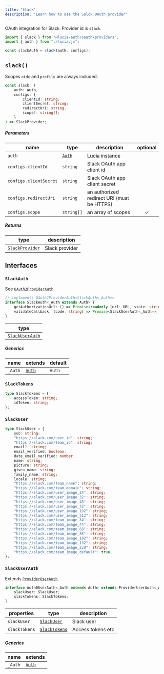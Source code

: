 ```yaml
---
title: "Slack"
description: "Learn how to use the Salck OAuth provider"
---
```


OAuth integration for Slack. Provider id is `slack`.

```ts
import { slack } from "@lucia-auth/oauth/providers";
import { auth } from "./lucia.js";

const slackAuth = slack(auth, configs);
```

## `slack()`

Scopes `oidc` and `profile` are always included.

```ts
const slack: (
	auth: Auth,
	configs: {
		clientId: string;
		clientSecret: string;
		redirectUri: string;
		scope?: string[];
	}
) => SlackProvider;
```

##### Parameters

| name                   | type                                       | description                                | optional |
| ---------------------- | ------------------------------------------ | ------------------------------------------ | :------: |
| `auth`                 | [`Auth`](/reference/lucia/interfaces/auth) | Lucia instance                             |          |
| `configs.clientId`     | `string`                                   | Slack OAuth app client id                  |          |
| `configs.clientSecret` | `string`                                   | Slack OAuth app client secret              |          |
| `configs.redirectUri`  | `string`                                   | an authorized redirect URI (must be HTTPS) |          |
| `configs.scope`        | `string[]`                                 | an array of scopes                         |    ✓     |

##### Returns

| type                              | description    |
| --------------------------------- | -------------- |
| [`SlackProvider`](#slackprovider) | Slack provider |

## Interfaces

### `SlackAuth`

See [`OAuth2ProviderAuth`](/reference/oauth/interfaces/oauth2providerauth).

```ts
// implements OAuth2ProviderAuth<SlackAuth<_Auth>>
interface SlackAuth<_Auth extends Auth> {
	getAuthorizationUrl: () => Promise<readonly [url: URL, state: string]>;
	validateCallback: (code: string) => Promise<SlackUserAuth<_Auth>>;
}
```

| type                              |
| --------------------------------- |
| [`SlackUserAuth`](#slackuserauth) |

##### Generics

| name    | extends                                    | default |
| ------- | ------------------------------------------ | ------- |
| `_Auth` | [`Auth`](/reference/lucia/interfaces/auth) | `Auth`  |

### `SlackTokens`

```ts
type SlackTokens = {
	accessToken: string;
	idToken: string;
};
```

### `SlackUser`

```ts
type SlackUser = {
	sub: string;
	"https://slack.com/user_id": string;
	"https://slack.com/team_id": string;
	email?: string;
	email_verified: boolean;
	date_email_verified: number;
	name: string;
	picture: string;
	given_name: string;
	family_name: string;
	locale: string;
	"https://slack.com/team_name": string;
	"https://slack.com/team_domain": string;
	"https://slack.com/user_image_24": string;
	"https://slack.com/user_image_32": string;
	"https://slack.com/user_image_48": string;
	"https://slack.com/user_image_72": string;
	"https://slack.com/user_image_192": string;
	"https://slack.com/user_image_512": string;
	"https://slack.com/team_image_34": string;
	"https://slack.com/team_image_44": string;
	"https://slack.com/team_image_68": string;
	"https://slack.com/team_image_88": string;
	"https://slack.com/team_image_102": string;
	"https://slack.com/team_image_132": string;
	"https://slack.com/team_image_230": string;
	"https://slack.com/team_image_default": true;
};
```

### `SlackUserAuth`

Extends [`ProviderUserAuth`](/reference/oauth/interfaces/provideruserauth).

```ts
interface Auth0UserAuth<_Auth extends Auth> extends ProviderUserAuth<_Auth> {
	slackUser: SlackUser;
	slackTokens: SlackTokens;
}
```

| properties    | type                          | description       |
| ------------- | ----------------------------- | ----------------- |
| `slackUser`   | [`SlackUser`](#slackuser)     | Slack user        |
| `slackTokens` | [`SlackTokens`](#slacktokens) | Access tokens etc |

##### Generics

| name    | extends                                    |
| ------- | ------------------------------------------ |
| `_Auth` | [`Auth`](/reference/lucia/interfaces/auth) |
